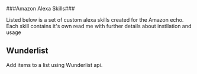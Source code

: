 ###Amazon Alexa Skills###

Listed below is a set of custom alexa skills created for the Amazon echo.
Each skill contains it's own read me with further details about instllation and usage

## Wunderlist ##
Add items to a list using Wunderlist api.